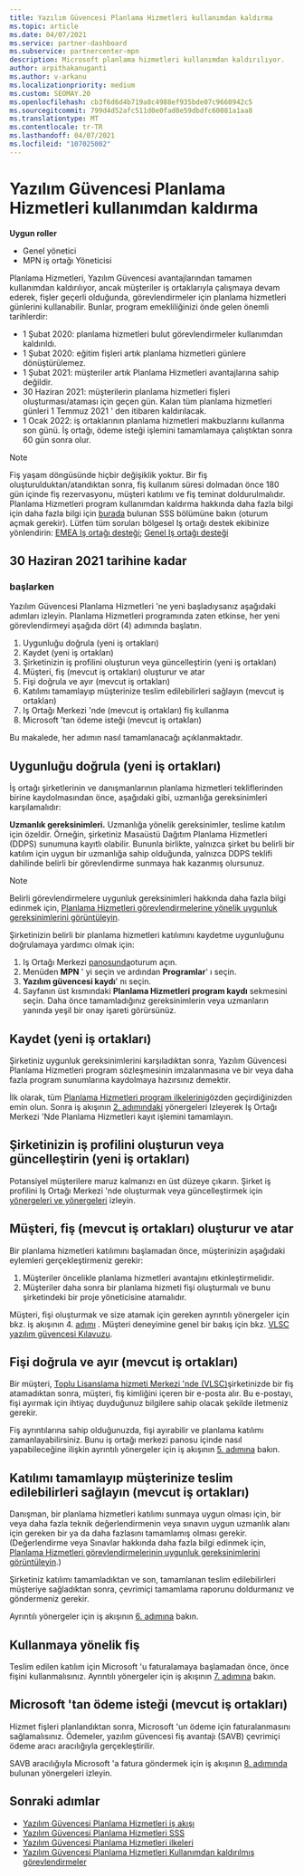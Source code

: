 ```yaml
---
title: Yazılım Güvencesi Planlama Hizmetleri kullanımdan kaldırma
ms.topic: article
ms.date: 04/07/2021
ms.service: partner-dashboard
ms.subservice: partnercenter-mpn
description: Microsoft planlama hizmetleri kullanımdan kaldırılıyor.
author: arpithakanuganti
ms.author: v-arkanu
ms.localizationpriority: medium
ms.custom: SEOMAY.20
ms.openlocfilehash: cb3f6d6d4b719a8c4988ef935bde07c9660942c5
ms.sourcegitcommit: 799d4d52afc511d0e0fad0e59dbdfc60081a1aa8
ms.translationtype: MT
ms.contentlocale: tr-TR
ms.lasthandoff: 04/07/2021
ms.locfileid: "107025002"
---
```

# <a name="software-assurance-planning-services-retirement"></a>Yazılım Güvencesi Planlama Hizmetleri kullanımdan kaldırma

**Uygun roller**

- Genel yönetici
- MPN iş ortağı Yöneticisi


Planlama Hizmetleri, Yazılım Güvencesi avantajlarından tamamen kullanımdan kaldırılıyor, ancak müşteriler iş ortaklarıyla çalışmaya devam ederek, fişler geçerli olduğunda, görevlendirmeler için planlama hizmetleri günlerini kullanabilir. Bunlar, program emekliliğinizi önde gelen önemli tarihlerdir: 

- 1 Şubat 2020: planlama hizmetleri bulut görevlendirmeler kullanımdan kaldırıldı.  
- 1 Şubat 2020: eğitim fişleri artık planlama hizmetleri günlere dönüştürülemez.  
- 1 Şubat 2021: müşteriler artık Planlama Hizmetleri avantajlarına sahip değildir. 
- 30 Haziran 2021: müşterilerin planlama hizmetleri fişleri oluşturması/ataması için geçen gün. Kalan tüm planlama hizmetleri günleri 1 Temmuz 2021 ' den itibaren kaldırılacak.
- 1 Ocak 2022: iş ortaklarının planlama hizmetleri makbuzlarını kullanma son günü. İş ortağı, ödeme isteği işlemini tamamlamaya çalıştıktan sonra 60 gün sonra olur.  

>[!NOTE]
>Fiş yaşam döngüsünde hiçbir değişiklik yoktur. Bir fiş oluşturulduktan/atandıktan sonra, fiş kullanım süresi dolmadan önce 180 gün içinde fiş rezervasyonu, müşteri katılımı ve fiş teminat doldurulmalıdır.  Planlama Hizmetleri program kullanımdan kaldırma hakkında daha fazla bilgi için daha fazla bilgi için [burada](https://partner.microsoft.com/resources/collection/software-assurance-benefit-changes#/) bulunan SSS bölümüne bakın (oturum açmak gerekir).  Lütfen tüm soruları bölgesel Iş ortağı destek ekibinize yönlendirin: [EMEA Iş ortağı desteği](mailto:savoucher@msdirectservices.com); [Genel Iş ortağı desteği](https://partner.microsoft.com/dashboard/support/servicerequests)

## <a name="until-june-30-2021"></a>30 Haziran 2021 tarihine kadar

### <a name="get-started"></a>başlarken

Yazılım Güvencesi Planlama Hizmetleri 'ne yeni başladıysanız aşağıdaki adımları izleyin. Planlama Hizmetleri programında zaten etkinse, her yeni görevlendirmeyi aşağıda dört (4) adımında başlatın.

1. Uygunluğu doğrula (yeni iş ortakları)
2. Kaydet (yeni iş ortakları)
3. Şirketinizin iş profilini oluşturun veya güncelleştirin (yeni iş ortakları)
4. Müşteri, fiş (mevcut iş ortakları) oluşturur ve atar
5. Fişi doğrula ve ayır (mevcut iş ortakları)
6. Katılımı tamamlayıp müşterinize teslim edilebilirleri sağlayın (mevcut iş ortakları)
7. Iş Ortağı Merkezi 'nde (mevcut iş ortakları) fiş kullanma
8. Microsoft 'tan ödeme isteği (mevcut iş ortakları)

Bu makalede, her adımın nasıl tamamlanacağı açıklanmaktadır.

## <a name="verify-eligibility-new-partners"></a>Uygunluğu doğrula (yeni iş ortakları)

İş ortağı şirketlerinin ve danışmanlarının planlama hizmetleri tekliflerinden birine kaydolmasından önce, aşağıdaki gibi, uzmanlığa gereksinimleri karşılamalıdır:

**Uzmanlık gereksinimleri.** Uzmanlığa yönelik gereksinimler, teslime katılım için özeldir. Örneğin, şirketiniz Masaüstü Dağıtım Planlama Hizmetleri (DDPS) sunumuna kayıtlı olabilir. Bununla birlikte, yalnızca şirket bu belirli bir katılım için uygun bir uzmanlığa sahip olduğunda, yalnızca DDPS teklifi dahilinde belirli bir görevlendirme sunmaya hak kazanmış olursunuz.

>[!NOTE]
> Belirli görevlendirmelere uygunluk gereksinimleri hakkında daha fazla bilgi edinmek için, [Planlama Hizmetleri görevlendirmelerine yönelik uygunluk gereksinimlerini görüntüleyin](software-assurance-dps-requirements.md).

Şirketinizin belirli bir planlama hizmetleri katılımını kaydetme uygunluğunu doğrulamaya yardımcı olmak için:

1. Iş Ortağı Merkezi [panosunda](https://partner.microsoft.com/dashboard/home)oturum açın.
2. Menüden **MPN** ' yi seçin ve ardından **Programlar**' ı seçin.
3. **Yazılım güvencesi kaydı**' nı seçin.
4. Sayfanın üst kısmındaki **Planlama Hizmetleri program kaydı** sekmesini seçin. Daha önce tamamladığınız gereksinimlerin veya uzmanların yanında yeşil bir onay işareti görürsünüz.

## <a name="enroll-new-partners"></a>Kaydet (yeni iş ortakları)

Şirketiniz uygunluk gereksinimlerini karşıladıktan sonra, Yazılım Güvencesi Planlama Hizmetleri program sözleşmesinin imzalanmasına ve bir veya daha fazla program sunumlarına kaydolmaya hazırsınız demektir.

İlk olarak, tüm [Planlama Hizmetleri program ilkelerini](https://go.microsoft.com/fwlink/?linkid=2115984)gözden geçirdiğinizden emin olun. Sonra iş akışının [2. adımındaki](https://go.microsoft.com/fwlink/?linkid=2115983) yönergeleri Izleyerek Iş Ortağı Merkezi 'Nde Planlama Hizmetleri kayıt işlemini tamamlayın.


## <a name="create-or-update-your-companys-business-profile-new-partners"></a>Şirketinizin iş profilini oluşturun veya güncelleştirin (yeni iş ortakları)

Potansiyel müşterilere maruz kalmanızı en üst düzeye çıkarın. Şirket iş profilini Iş Ortağı Merkezi 'nde oluşturmak veya güncelleştirmek için [yönergeleri ve yönergeleri](create-a-marketing-profile.md) izleyin.

## <a name="customer-creates-and-assigns-voucher-existing-partners"></a>Müşteri, fiş (mevcut iş ortakları) oluşturur ve atar

Bir planlama hizmetleri katılımını başlamadan önce, müşterinizin aşağıdaki eylemleri gerçekleştirmeniz gerekir:

1. Müşteriler öncelikle planlama hizmetleri avantajını etkinleştirmelidir.
2. Müşteriler daha sonra bir planlama hizmeti fişi oluşturmalı ve bunu şirketindeki bir proje yöneticisine atamalıdır.

Müşteri, fişi oluşturmak ve size atamak için gereken ayrıntılı yönergeler için bkz. iş akışının 4. [adımı](https://go.microsoft.com/fwlink/?linkid=2115983) . Müşteri deneyimine genel bir bakış için bkz. [VLSC yazılım güvencesi Kılavuzu](https://download.microsoft.com/download/A/7/D/A7D04694-1B1E-4B18-918F-0EDCD43BA2E5/VLSC-Software-Assurance-Guide_en-US.pdf).

## <a name="validate-and-reserve-voucher-existing-partners"></a>Fişi doğrula ve ayır (mevcut iş ortakları)

Bir müşteri, [Toplu Lisanslama hizmeti Merkezi 'nde (VLSC)](https://www.microsoft.com/Licensing/servicecenter/default.aspx)şirketinizde bir fiş atamadıktan sonra, müşteri, fiş kimliğini içeren bir e-posta alır. Bu e-postayı, fişi ayırmak için ihtiyaç duyduğunuz bilgilere sahip olacak şekilde iletmeniz gerekir.

Fiş ayrıntılarına sahip olduğunuzda, fişi ayırabilir ve planlama katılımı zamanlayabilirsiniz. Bunu iş ortağı merkezi panosu içinde nasıl yapabileceğine ilişkin ayrıntılı yönergeler için iş akışının [5. adımına](https://go.microsoft.com/fwlink/?linkid=2115983) bakın.

## <a name="complete-engagement-and-provide-deliverables-to-your-customer-existing-partners"></a>Katılımı tamamlayıp müşterinize teslim edilebilirleri sağlayın (mevcut iş ortakları)

Danışman, bir planlama hizmetleri katılımı sunmaya uygun olması için, bir veya daha fazla teknik değerlendirmenin veya sınavın uygun uzmanlık alanı için gereken bir ya da daha fazlasını tamamlamış olması gerekir. (Değerlendirme veya Sınavlar hakkında daha fazla bilgi edinmek için, [Planlama Hizmetleri görevlendirmelerinin uygunluk gereksinimlerini görüntüleyin](software-assurance-dps-requirements.md).)

Şirketiniz katılımı tamamladıktan ve son, tamamlanan teslim edilebilirleri müşteriye sağladıktan sonra, çevrimiçi tamamlama raporunu doldurmanız ve göndermeniz gerekir.

Ayrıntılı yönergeler için iş akışının [6. adımına](https://go.microsoft.com/fwlink/?linkid=2115983) bakın.

## <a name="redeem-voucher"></a>Kullanmaya yönelik fiş

Teslim edilen katılım için Microsoft 'u faturalamaya başlamadan önce, önce fişini kullanmalısınız. Ayrıntılı yönergeler için iş akışının [7. adımına](https://go.microsoft.com/fwlink/?linkid=2115983) bakın.

## <a name="request-payment-from-microsoft-existing-partners"></a>Microsoft 'tan ödeme isteği (mevcut iş ortakları)

Hizmet fişleri planlandıktan sonra, Microsoft 'un ödeme için faturalanmasını sağlamalısınız. Ödemeler, yazılım güvencesi fiş avantajı (SAVB) çevrimiçi ödeme aracı aracılığıyla gerçekleştirilir.

SAVB aracılığıyla Microsoft 'a fatura göndermek için iş akışının [8. adımında](https://go.microsoft.com/fwlink/?linkid=2115983) bulunan yönergeleri izleyin.

## <a name="next-steps"></a>Sonraki adımlar

- [Yazılım Güvencesi Planlama Hizmetleri iş akışı](https://go.microsoft.com/fwlink/?linkid=2115983)
- [Yazılım Güvencesi Planlama Hizmetleri SSS](https://go.microsoft.com/fwlink/?linkid=2116077)
- [Yazılım Güvencesi Planlama Hizmetleri ilkeleri](https://go.microsoft.com/fwlink/?linkid=2115984)
- [Yazılım Güvencesi Planlama Hizmetleri Kullanımdan kaldırılmış görevlendirmeler](https://query.prod.cms.rt.microsoft.com/cms/api/am/binary/RE4sln9)
